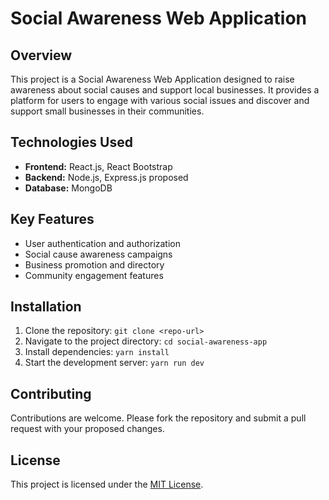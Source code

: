 # Social Awareness Web Application

## Overview
This project is a Social Awareness Web Application designed to raise awareness about social causes and support local businesses. It provides a platform for users to engage with various social issues and discover and support small businesses in their communities.

## Technologies Used
- **Frontend:** React.js, React Bootstrap
- **Backend:** Node.js, Express.js proposed
- **Database:** MongoDB

## Key Features
- User authentication and authorization
- Social cause awareness campaigns
- Business promotion and directory
- Community engagement features

## Installation
1. Clone the repository: `git clone <repo-url>`
2. Navigate to the project directory: `cd social-awareness-app`
3. Install dependencies: `yarn install`
4. Start the development server: `yarn run dev`

## Contributing
Contributions are welcome. Please fork the repository and submit a pull request with your proposed changes.

## License
This project is licensed under the [MIT License](link-to-license).
